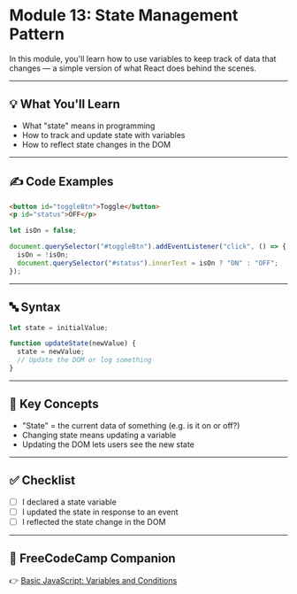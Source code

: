 # Module 13: State Management Pattern

In this module, you'll learn how to use variables to keep track of data that changes — a simple version of what React does behind the scenes.

---

## 💡 What You'll Learn
- What "state" means in programming
- How to track and update state with variables
- How to reflect state changes in the DOM

---

## ✍️ Code Examples

```html
<button id="toggleBtn">Toggle</button>
<p id="status">OFF</p>
```

```javascript
let isOn = false;

document.querySelector("#toggleBtn").addEventListener("click", () => {
  isOn = !isOn;
  document.querySelector("#status").innerText = isOn ? "ON" : "OFF";
});
```

---

## 🔤 Syntax

```javascript
let state = initialValue;

function updateState(newValue) {
  state = newValue;
  // Update the DOM or log something
}
```

---

## 🧠 Key Concepts

- "State" = the current data of something (e.g. is it on or off?)
- Changing state means updating a variable
- Updating the DOM lets users see the new state

---

## ✅ Checklist

- [ ] I declared a state variable
- [ ] I updated the state in response to an event
- [ ] I reflected the state change in the DOM

---

## 📘 FreeCodeCamp Companion

👉 [Basic JavaScript: Variables and Conditions](https://www.freecodecamp.org/learn/javascript-algorithms-and-data-structures/)
